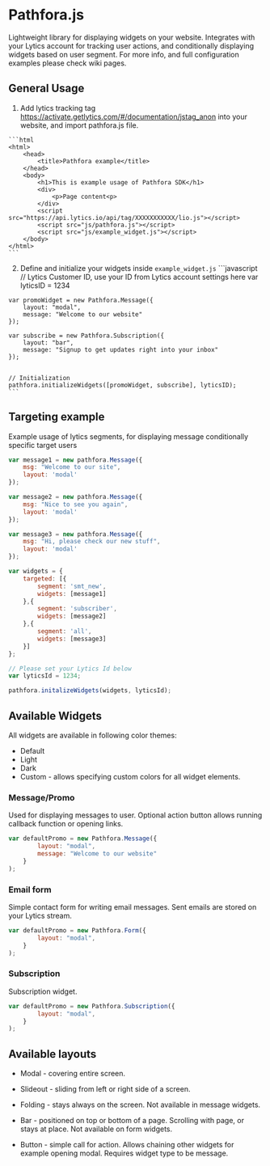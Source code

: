 # Pathfora.js
  Lightweight library for displaying widgets on your website. 
  Integrates with your Lytics account for tracking user actions, and conditionally displaying widgets based on user segment. 
  For more info, and full configuration examples please check wiki pages.
  
## General Usage
  1. Add lytics tracking tag https://activate.getlytics.com/#/documentation/jstag_anon into your website, and import pathfora.js file.
  
    ```html
    <html>
        <head>
            <title>Pathfora example</title>
        </head>
        <body>
            <h1>This is example usage of Pathfora SDK</h1>
            <div>
                <p>Page content<p>
            </div>
            <script src="https://api.lytics.io/api/tag/XXXXXXXXXXX/lio.js"></script>
            <script src="js/pathfora.js"></script>
            <script src="js/example_widget.js"></script>
        </body>
    </html>
    ```
    
  2. Define and initialize your widgets inside <code>example_widget.js</code>
    ```javascript
    // Lytics Customer ID, use your ID from Lytics account settings here
    var lyticsID = 1234
     
    var promoWidget = new Pathfora.Message({
        layout: "modal",
        message: "Welcome to our website"
    });
    
    var subscribe = new Pathfora.Subscription({
        layout: "bar",
        message: "Signup to get updates right into your inbox"
    });
    
    
    // Initialization
    pathfora.initializeWidgets([promoWidget, subscribe], lyticsID);
    ```
    

  
## Targeting example
  Example usage of lytics segments, for displaying message conditionally specific target users
  
  ```javascript
  var message1 = new pathfora.Message({
      msg: "Welcome to our site",
      layout: 'modal'
  });
  
  var message2 = new pathfora.Message({
      msg: "Nice to see you again",
      layout: 'modal'
  });
  
  var message3 = new pathfora.Message({
      msg: "Hi, please check our new stuff",
      layout: 'modal'
  });
  
  var widgets = {
      targeted: [{
          segment: 'smt_new',
          widgets: [message1]
      },{
          segment: 'subscriber',
          widgets: [message2]
      },{
          segment: 'all',
          widgets: [message3]
      }]
  };
  
  // Please set your Lytics Id below
  var lyticsId = 1234;
  
  pathfora.initalizeWidgets(widgets, lyticsId);
  ```
        
## Available Widgets
  All widgets are available in following color themes:
  - Default
  - Light
  - Dark
  - Custom - allows specifying custom colors for all widget elements.
  
### Message/Promo
  Used for displaying messages to user. Optional action button allows running callback function or opening links.

  ```javascript
  var defaultPromo = new Pathfora.Message({
          layout: "modal",
          message: "Welcome to our website"
      }
  );
  ```
  

### Email form
  Simple contact form for writing email messages. Sent emails are stored on your Lytics stream.


  ```javascript
  var defaultPromo = new Pathfora.Form({
          layout: "modal",
      }
  );
  ```
    
### Subscription
  Subscription widget.
  

  ```javascript
  var defaultPromo = new Pathfora.Subscription({
          layout: "modal",
      }
  );
  ```
  
  
## Available layouts

 - Modal - covering entire screen.
 
 - Slideout - sliding from left or right side of a screen.
  
 - Folding - stays always on the screen.
  Not available in message widgets.
  
 - Bar - positioned on top or bottom of a page. Scrolling with page, or stays at place.
  Not available on form widgets.
  
 - Button - simple call for action. Allows chaining other widgets for example opening modal.
  Requires widget type to be message.
